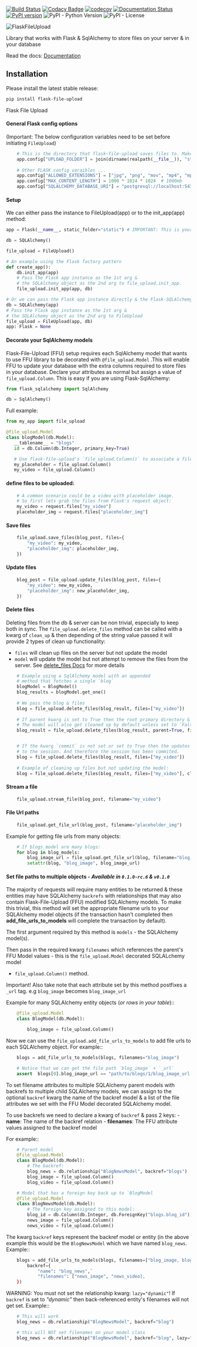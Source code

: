 
[![Build Status](https://travis-ci.org/joegasewicz/flask-file-upload.svg?branch=master)](https://travis-ci.org/joegasewicz/flask-file-upload)
[![Codacy Badge](https://api.codacy.com/project/badge/Grade/72eba439b16e43a295f956fe49e1b52f)](https://www.codacy.com/manual/joegasewicz/flask-file-upload?utm_source=github.com&amp;utm_medium=referral&amp;utm_content=joegasewicz/flask-file-upload&amp;utm_campaign=Badge_Grade)
[![codecov](https://codecov.io/gh/joegasewicz/flask-file-upload/branch/master/graph/badge.svg)](https://codecov.io/gh/joegasewicz/flask-file-upload)
[![Documentation Status](https://readthedocs.org/projects/flask-file-upload/badge/?version=latest)](https://flask-file-upload.readthedocs.io/en/latest/?badge=latest)
[![PyPI version](https://badge.fury.io/py/flask-file-upload.svg)](https://badge.fury.io/py/flask-file-upload)
![PyPI - Python Version](https://img.shields.io/pypi/pyversions/flask-file-upload)
![PyPI - License](https://img.shields.io/pypi/l/flask-file-upload?color=yellow)

![FlaskFileUpload](assets/logo.png?raw=true "Title")

Library that works with Flask & SqlAlchemy to store
files on your server & in your database

Read the docs: [Documentation](https://flask-file-upload.readthedocs.io/en/latest/)

## Installation
Please install the latest stable release:
```bash
pip install flask-file-upload
```



Flask File Upload


#### General Flask config options
(Important: The below configuration variables need to be set  before initiating `FileUpload`)
````python
    # This is the directory that flask-file-upload saves files to. Make sure the UPLOAD_FOLDER is the same as Flasks's static_folder or a child. For example:
    app.config["UPLOAD_FOLDER"] = join(dirname(realpath(__file__)), "static/uploads")
    
    # Other FLASK config varaibles ...
    app.config["ALLOWED_EXTENSIONS"] = ["jpg", "png", "mov", "mp4", "mpg"]
    app.config["MAX_CONTENT_LENGTH"] = 1000 * 1024 * 1024  # 1000mb
    app.config["SQLALCHEMY_DATABASE_URI"] = "postgresql://localhost:5432/blog_db"
````


#### Setup
We can either pass the instance to FileUpload(app) or to the init_app(app) method:
````python
app = Flask(__name__, static_folder="static") # IMPORTANT: This is your root directory for serving ALL static content!

db = SQLAlchemy()

file_upload = FileUpload()

# An example using the Flask factory pattern
def create_app():
    db.init_app(app) 
    # Pass the Flask app instance as the 1st arg &
    # the SQLAlchemy object as the 2nd arg to file_upload.init_app.
    file_upload.init_app(app, db)

# Or we can pass the Flask app instance directly & the Flask-SQLAlchemy instance:
db = SQLAlchemy(app)
# Pass the Flask app instance as the 1st arg &
# the SQLAlchemy object as the 2nd arg to FileUpload
file_upload = FileUpload(app, db)
app: Flask = None
````


#### Decorate your SqlAlchemy models
Flask-File-Upload (FFU) setup requires each SqlAlchemy model that wants to use FFU
library to be decorated with `@file_upload.Model` .This will enable FFU to update your
database with the extra columns required to store files in your database.
Declare your attributes as normal but assign a value of `file_upload.Column`.
This is easy if you are using Flask-SqlAlchemy:
```python
from flask_sqlalchemy import SqlAlchemy

db = SqlAlchemy()
```
Full example:
 ````python
from my_app import file_upload

@file_upload.Model
class blogModel(db.Model):
    __tablename__ = "blogs"
    id = db.Column(db.Integer, primary_key=True)

    # Use flask-file-upload's `file_upload.Column()` to associate a file with a SQLAlchemy Model:
    my_placeholder = file_upload.Column()
    my_video = file_upload.Column()
````

#### define files to be uploaded:
````python
    # A common scenario could be a video with placeholder image.
    # So first lets grab the files from Flask's request object:
    my_video = request.files["my_video"]
    placeholder_img = request.files["placeholder_img"]
````


#### Save files
````python
    file_upload.save_files(blog_post, files={
        "my_video": my_video,
        "placeholder_img": placeholder_img,
    })
````

#### Update files
````python
    blog_post = file_upload.update_files(blog_post, files={
        "my_video": new_my_video,
        "placeholder_img": new_placeholder_img,
    })
````


#### Delete files

Deleting files from the db & server can be non trivial, especially to keep
both in sync. The `file_upload.delete_files` method can be called with a
kwarg of `clean_up` & then depending of the string value passed it will
provide 2 types of clean up functionality:
- `files` will clean up files on the server but not update the model
- `model` will update the model but not attempt to remove the files
   from the server.
See [delete_files Docs](https://flask-file-upload.readthedocs.io/en/latest/file_upload.html#flask_file_upload.file_upload.FileUpload.delete_files)
for more details
````python
    # Example using a SqlAlchemy model with an appended
    # method that fetches a single `blog`
    blogModel = BlogModel()
    blog_results = blogModel.get_one()
    
    # We pass the blog & files
    blog = file_upload.delete_files(blog_result, files=["my_video"])
    
    # If parent kwarg is set to True then the root primary directory & all its contents will be removed.
    # The model will also get cleaned up by default unless set to `False`.
    blog_result = file_upload.delete_files(blog_result, parent=True, files=["my_video"])


    # If the kwarg `commit` is not set or set to True then the updates are persisted.
    # to the session. And therefore the session has been commited.
    blog = file_upload.delete_files(blog_result, files=["my_video"])
    
    # Example of cleaning up files but not updating the model:
    blog = file_upload.delete_files(blog_result, files=["my_video"], clean_up="files")
````


#### Stream a file
````python
    file_upload.stream_file(blog_post, filename="my_video")
````


#### File Url paths
````python
    file_upload.get_file_url(blog_post, filename="placeholder_img")
````

Example for getting file urls from many objects:
```python
    # If blogs_model are many blogs:
    for blog in blog_models:
        blog_image_url = file_upload.get_file_url(blog, filename="blog_image")
        setattr(blog, "blog_image", blog_image_url)
```

#### Set file paths to multiple objects - *Available in `0.1.0-rc.6` & `v0.1.0`*
The majority of requests will require many entities to be returned
& these entities may have SQLAlchemy `backrefs` with
relationships that may also contain Flask-File-Upload (FFU) modified SQLAlchemy
models. To make this trivial, this method will set the appropriate
filename urls to your SQLAlchemy model objects (if the transaction
hasn't completed then **add_file_urls_to_models** will complete the
transaction by default).

The first argument required by this method is `models` - the SQLAlchemy model(s).

Then pass in the required kwarg `filenames` which references the parent's
FFU Model values - this is the `file_upload.Model` decorated SQLALchemy model
- `file_upload.Column()` method.

Important! Also take note that each attribute set by this method postfixes
a `_url` tag. e.g `blog_image` becomes `blog_image_url`

Example for many SQLAlchemy entity objects (*or rows in your table*)::
```python
    @file_upload.Model
    class BlogModel(db.Model):

        blog_image = file_upload.Column()
```

Now we can use the `file_upload.add_file_urls_to_models` to add file urls to
each SQLAlchemy object. For example::
```python
    blogs = add_file_urls_to_models(blogs, filenames="blog_image")

    # Notice that we can get the file path `blog_image` + `_url`
    assert  blogs[0].blog_image_url == "path/to/blogs/1/blog_image_url.png"
```

To set filename attributes to multiple SQLAlchemy parent models with backrefs
to multiple child SQLAlchemy models, we can assign to the optional `backref`
kwarg the name of the backref model & a list of the file attributes we set
with the FFU Model decorated SQLAlchemy model.

To use backrefs we need to declare a kwarg of `backref` & pass 2 keys:
    - **name**: The name of the backref relation
    - **filenames**: The FFU attribute values assigned to the backref model

For example::
```python
    # Parent model
    @file_upload.Model
    class BlogModel(db.Model):
        # The backref:
        blog_news = db.relationship("BlogNewsModel", backref="blogs")
        blog_image = file_upload.Column()
        blog_video = file_upload.Column()

    # Model that has a foreign key back up to `BlogModel
    @file_upload.Model
    class BlogNewsModel(db.Model):
        # The foreign key assigned to this model:
        blog_id = db.Column(db.Integer, db.ForeignKey("blogs.blog_id"))
        news_image = file_upload.Column()
        news_video = file_upload.Column()
```

The kwarg `backref` keys represent the backref model or entity (in the above example
this would be the `BlogNewsModel` which we have named `blog_news`. Example::
```python
    blogs = add_file_urls_to_models(blogs, filenames=["blog_image, blog_video"],
        backref={
            "name": "blog_news",`
            "filenames": ["news_image", "news_video],
    })
```

WARNING: You must not set the relationship kwarg: `lazy="dynamic"`!
If `backref` is set to *"dynamic"* then back-referenced entity's
filenames will not get set. Example::
```python
    # This will work
    blog_news = db.relationship("BlogNewsModel", backref="blog")

    # this will NOT set filenames on your model class
    blog_news = db.relationship("BlogNewsModel", backref="blog", lazy="dynamic")

```
